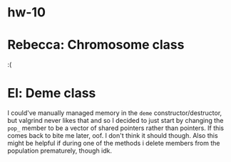 # hw-10

Rebecca: Chromosome class
==============

:(

El: Deme class
==============

I could've manually managed memory in the `deme` constructor/destructor, but valgrind never likes that and so I decided to just start by changing the `pop_` member to be a vector of shared pointers rather than pointers. If this comes back to bite me later, oof. I don't think it should though. Also this might be helpful if during one of the methods i delete members from the population prematurely, though idk.

